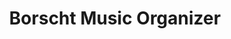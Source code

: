 ---
title: Borscht Music Organizer
published: true
datePublished:  2021-11-01
kind: project
priority: low
url: https://github.com/benrbray/borscht-hs
tools: [haskell]
summary: 
  A command line tool to help organize my own music library, written in Haskell.
  Helps the user fill in missing music metadata by querying <b>Discogs</b> and <b>MusicBrainz</b>
  for matching tracks.
---